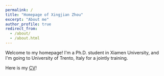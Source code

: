 ```yaml
---
permalink: /
title: "Homepage of Xingjian Zhou"
excerpt: "About me"
author_profile: true
redirect_from: 
  - /about/
  - /about.html
---
```


Welcome to my homepage!
I'm a Ph.D. student in Xiamen University, and I'm going to University of Trento, Italy for a jointly training. 

Here is my [CV](http://XingjianZhouMath.github.io/files/CV_ZhouXingJian.pdf)!
